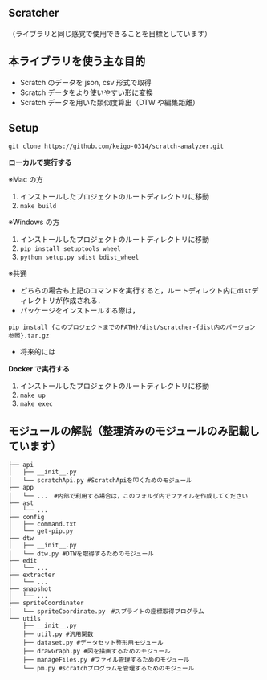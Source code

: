 ## Scratcher

（ライブラリと同じ感覚で使用できることを目標としています）

## 本ライブラリを使う主な目的

- Scratch のデータを json, csv 形式で取得
- Scratch データをより使いやすい形に変換
- Scratch データを用いた類似度算出（DTW や編集距離）

## Setup

`git clone https://github.com/keigo-0314/scratch-analyzer.git`

**ローカルで実行する**

※Mac の方

1. インストールしたプロジェクトのルートディレクトリに移動
2. `make build`

※Windows の方

1. インストールしたプロジェクトのルートディレクトリに移動
2. `pip install setuptools wheel`
3. `python setup.py sdist bdist_wheel`

※共通

- どちらの場合も上記のコマンドを実行すると，ルートディレクト内に`dist`ディレクトリが作成される．
- パッケージをインストールする際は，

`pip install {このプロジェクトまでのPATH}/dist/scratcher-{dist内のバージョン参照}.tar.gz`

- 将来的には

**Docker で実行する**

1. インストールしたプロジェクトのルートディレクトリに移動
2. `make up`
3. `make exec`

## モジュールの解説（整理済みのモジュールのみ記載しています）

```src
├── api
│   ├── __init__.py
│   └── scratchApi.py #ScratchApiを叩くためのモジュール
├── app
│   └── ...　#内部で利用する場合は，このフォルダ内でファイルを作成してください
├── ast
│   └── ...
├── config
│   ├── command.txt
│   └── get-pip.py
├── dtw
│   ├── __init__.py
│   └── dtw.py #DTWを取得するためのモジュール
├── edit
│   └── ...
├── extracter
│   └── ...
├── snapshot
│   └── ...
├── spriteCoordinater
│   └── spriteCoordinate.py　#スプライトの座標取得プログラム
└── utils
    ├── __init__.py
    ├── util.py #汎用関数
    ├── dataset.py #データセット整形用モジュール
    ├── drawGraph.py #図を描画するためのモジュール
    ├── manageFiles.py #ファイル管理するためのモジュール
    └── pm.py #scratchプログラムを管理するためのモジュール
```
